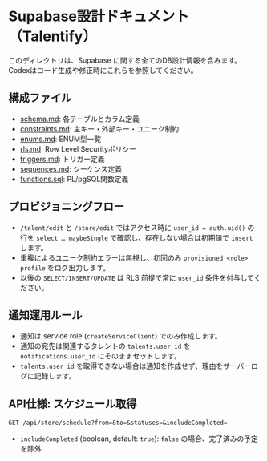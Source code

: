 # Supabase設計ドキュメント（Talentify）

このディレクトリは、Supabase に関する全てのDB設計情報を含みます。
Codexはコード生成や修正時にこれらを参照してください。

## 構成ファイル

- [schema.md](./schema.md): 各テーブルとカラム定義
- [constraints.md](./constraints.md): 主キー・外部キー・ユニーク制約
- [enums.md](./enums.md): ENUM型一覧
- [rls.md](./rls.md): Row Level Securityポリシー
- [triggers.md](./triggers.md): トリガー定義
- [sequences.md](./sequences.md): シーケンス定義
- [functions.sql](./functions.sql): PL/pgSQL関数定義

## プロビジョニングフロー

- `/talent/edit` と `/store/edit` ではアクセス時に `user_id = auth.uid()` の行を `select … maybeSingle` で確認し、存在しない場合は初期値で `insert` します。
- 重複によるユニーク制約エラーは無視し、初回のみ `provisioned <role> profile` をログ出力します。
- 以後の `SELECT/INSERT/UPDATE` は RLS 前提で常に `user_id` 条件を付与してください。

## 通知運用ルール

- 通知は service role (`createServiceClient`) でのみ作成します。
- 通知の宛先は関連するタレントの `talents.user_id` を `notifications.user_id` にそのままセットします。
- `talents.user_id` を取得できない場合は通知を作成せず、理由をサーバーログに記録します。

## API仕様: スケジュール取得

`GET /api/store/schedule?from=&to=&statuses=&includeCompleted=`

- `includeCompleted` (boolean, default: `true`): `false` の場合、完了済みの予定を除外
